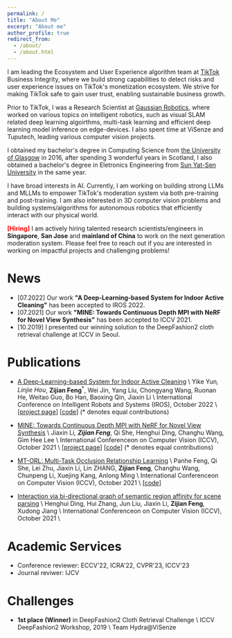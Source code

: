 ```yaml
---
permalink: /
title: "About Me"
excerpt: "About me"
author_profile: true
redirect_from: 
  - /about/
  - /about.html
---
```


I am leading the Ecosystem and User Experience algorithm team at [TikTok](https://www.tiktok.com/) Business Integrity, where we build strong capabilities to detect risks and user experience issues on TikTok's monetization ecosystem. We strive for making TikTok safe to gain user trust, enabling sustainable business growth.

Prior to TikTok, I was a Research Scientist at [Gaussian Robotics](https://www.gaussianrobotics.com/), where worked on various topics on intelligent robotics, such as visual SLAM related deep learning algoirthms, multi-task learning and efficient deep learning model inference on edge-devices. I also spent time at ViSenze and Tuputech, leading various computer vision projects.

I obtained my bachelor's degree in Computing Science from [the University of Glasgow](https://gla.ac.uk) in 2016, after spending 3 wonderful years in Scotland, I also obtained a bachelor's degree in Eletronics Engineering from [Sun Yat-Sen University](https://www.sysu.edu.cn) in the same year. 

I have broad interests in AI. Currently, I am working on building strong LLMs and MLLMs to empower TikTok's moderation system via both pre-training and post-training. I am also interested in 3D computer vision problems and building systems/algorithms for autonomous robotics that efficiently interact with our physical world.

<strong style="color: red;">[Hiring]</strong> I am actively hiring talented research scientists/engineers in <strong>Singapore</strong>, <strong>San Jose</strong> and <strong>mainland of China</strong> to work on the next generation moderation system. Please feel free to reach out if you are interested in working on impactful projects and challenging problems!

# News

- [07.2022] Our work **"A Deep-Learning-based System for Indoor Active Cleaning"** has been accepted to IROS 2022.
- [07.2021] Our work **"MINE: Towards Continuous Depth MPI with NeRF for Novel View Synthesis"** has been accepted to ICCV 2021.
- [10.2019] I presented our winning solution to the DeepFashion2 cloth retrieval challenge at ICCV in Seoul.

# Publications

- [A Deep-Learning-based System for Indoor Active Cleaning](https://gaussianopensource.github.io/projects/active_cleaning/files/IROS_2022_GS.pdf) \\
Yike Yun<sup>*</sup>, Linjie Hou<sup>*</sup>, **Zijian Feng**<sup>*</sup>, Wei Jin, Yang Liu, Chongyang Wang, Ruonan He, Weitao Guo, Bo Han, Baoxing Qin, Jiaxin Li \\
International Conference on Intelligent Robots and Systems (IROS), October 2022 \\
\[[project page](https://gaussianopensource.github.io/projects/active_cleaning)\] \[[code](https://github.com/gaussianopensource/dl_active_cleaning)\] (\* denotes equal contributions)

- [MINE: Towards Continuous Depth MPI with NeRF for Novel View Synthesis](https://arxiv.org/abs/2103.14910) \\
Jiaxin Li<sup>*</sup>, **Zijian Feng**<sup>*</sup>, Qi She, Henghui Ding, Changhu Wang, Gim Hee Lee \\
International Conferenceon on Computer Vision (ICCV), October 2021 \\
\[[project page](projects/mine)\] \[[code](https://github.com/vincentfung13/MINE)\] (\* denotes equal contributions)

- [MT-ORL: Multi-Task Occlusion Relationship Learning](https://openaccess.thecvf.com/content/ICCV2021/html/Feng_MT-ORL_Multi-Task_Occlusion_Relationship_Learning_ICCV_2021_paper.html) \\
Panhe Feng, Qi She, Lei Zhu, Jiaxin Li, Lin ZHANG, **Zijian Feng**, Changhu Wang, Chunpeng Li, Xuejing Kang, Anlong Ming \\
International Conferenceon on Computer Vision (ICCV), October 2021 \\
\[[code](https://github.com/fengpanhe/MT-ORL)\]

- [Interaction via bi-directional graph of semantic region affinity for scene parsing](http://openaccess.thecvf.com/content/ICCV2021/papers/Ding_Interaction_via_Bi-Directional_Graph_of_Semantic_Region_Affinity_for_Scene_ICCV_2021_paper.pdf) \\
Henghui Ding, Hui Zhang, Jun Liu, Jiaxin Li, **Zijian Feng**, Xudong Jiang \\
International Conferenceon on Computer Vision (ICCV), October 2021 \\

# Academic Services

- Conference reviewer: ECCV'22, ICRA'22, CVPR'23, ICCV'23
- Journal reviwer: IJCV

# Challenges 

- **1st place (Winner)** in DeepFashion2 Cloth Retrieval Challenge \\
ICCV DeepFashion2 Workshop, 2019 \\
Team Hydra@ViSenze
